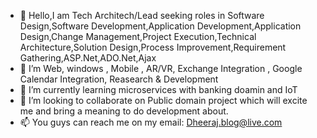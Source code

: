 - 👋 Hello,I am Tech Architech/Lead seeking roles in Software Design,Software Development,Application Development,Application Design,Change Management,Project Execution,Technical Architecture,Solution Design,Process Improvement,Requirement Gathering,ASP.Net,ADO.Net,Ajax
- 👀 I’m Web, windows , Mobile , AR/VR, Exchange Integration , Google Calendar Integration, Reasearch & Development
- 🌱 I’m currently learning microservices with banking doamin and IoT 
- 💞️ I’m looking to collaborate on Public domain project which will excite me and bring a meaning to do development about.
- 📫 You guys can reach me on my email: Dheeraj.blog@live.com

<!---
Dheerajcode2016/Dheerajcode2016 is a ✨ special ✨ repository because its `README.md` (this file) appears on your GitHub profile.
You can click the Preview link to take a look at your changes.
--->
